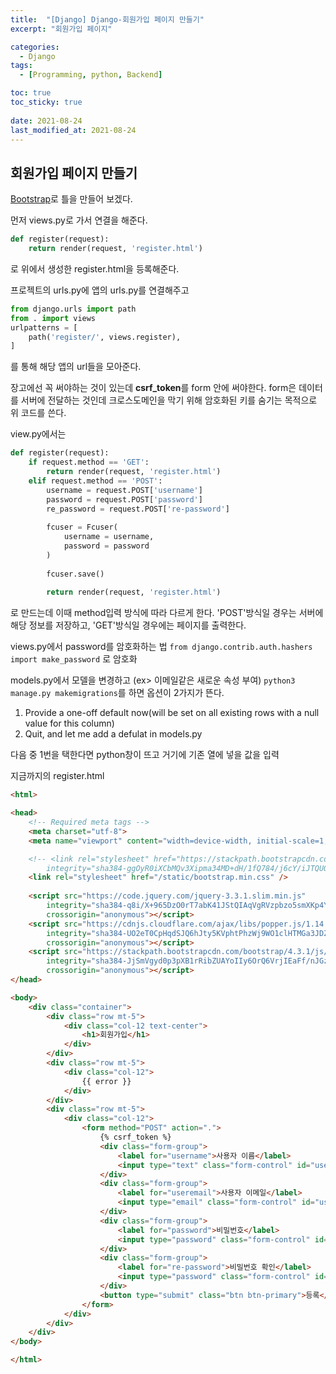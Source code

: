 ```yaml
---
title:  "[Django] Django-회원가입 페이지 만들기"
excerpt: "회원가입 페이지"

categories:
  - Django
tags:
  - [Programming, python, Backend]

toc: true
toc_sticky: true
 
date: 2021-08-24
last_modified_at: 2021-08-24
---
```

## 회원가입 페이지 만들기
[Bootstrap](https://getbootstrap.com/docs/4.3/getting-started/introduction/)로 틀을 만들어 보겠다.

먼저 views.py로 가서 연결을 해준다.
```python
def register(request):
    return render(request, 'register.html')
```
로 위에서 생성한 register.html을 등록해준다.

프로젝트의 urls.py에 앱의 urls.py를 연결해주고
```python
from django.urls import path
from . import views
urlpatterns = [
    path('register/', views.register),
]
```
를 통해 해당 앱의 url들을 모아준다.

장고에선 꼭 써야하는 것이 있는데 **csrf_token**를 form 안에 써야한다. form은 데이터를 서버에 전달하는 것인데 크로스도메인을 막기 위해 암호화된 키를 숨기는 목적으로 위 코드를 쓴다.

view.py에서는
```python
def register(request):
    if request.method == 'GET':
        return render(request, 'register.html')
    elif request.method == 'POST':
        username = request.POST['username']
        password = request.POST['password']
        re_password = request.POST['re-password']
        
        fcuser = Fcuser(
            username = username,
            password = password
        )
        
        fcuser.save()
        
        return render(request, 'register.html')
```
로 만드는데 이때 method입력 방식에 따라 다르게 한다. 'POST'방식일 경우는 서버에 해당 정보를 저장하고, 'GET'방식일 경우에는 페이지를 출력한다.

views.py에서 password를 암호화하는 법 ```from django.contrib.auth.hashers import make_password```
로 암호화

models.py에서 모델을 변경하고 (ex> 이메일같은 새로운 속성 부여) ```python3 manage.py makemigrations```를 하면 옵션이 2가지가 뜬다.
1. Provide a one-off default now(will be set on all existing rows with a null value for this column)
2. Quit, and let me add a defulat in models.py

다음 중 1번을 택한다면 python창이 뜨고 거기에 기존 열에 넣을 값을 입력 

지금까지의 register.html

```html
<html>

<head>
    <!-- Required meta tags -->
    <meta charset="utf-8">
    <meta name="viewport" content="width=device-width, initial-scale=1, shrink-to-fit=no">

    <!-- <link rel="stylesheet" href="https://stackpath.bootstrapcdn.com/bootstrap/4.3.1/css/bootstrap.min.css"
        integrity="sha384-ggOyR0iXCbMQv3Xipma34MD+dH/1fQ784/j6cY/iJTQUOhcWr7x9JvoRxT2MZw1T" crossorigin="anonymous"> -->
    <link rel="stylesheet" href="/static/bootstrap.min.css" />
    
    <script src="https://code.jquery.com/jquery-3.3.1.slim.min.js"
        integrity="sha384-q8i/X+965DzO0rT7abK41JStQIAqVgRVzpbzo5smXKp4YfRvH+8abtTE1Pi6jizo"
        crossorigin="anonymous"></script>
    <script src="https://cdnjs.cloudflare.com/ajax/libs/popper.js/1.14.7/umd/popper.min.js"
        integrity="sha384-UO2eT0CpHqdSJQ6hJty5KVphtPhzWj9WO1clHTMGa3JDZwrnQq4sF86dIHNDz0W1"
        crossorigin="anonymous"></script>
    <script src="https://stackpath.bootstrapcdn.com/bootstrap/4.3.1/js/bootstrap.min.js"
        integrity="sha384-JjSmVgyd0p3pXB1rRibZUAYoIIy6OrQ6VrjIEaFf/nJGzIxFDsf4x0xIM+B07jRM"
        crossorigin="anonymous"></script>
</head>

<body>
    <div class="container">
        <div class="row mt-5">
            <div class="col-12 text-center">
                <h1>회원가입</h1>
            </div>
        </div>
        <div class="row mt-5">
            <div class="col-12">
                {{ error }}
            </div>
        </div>
        <div class="row mt-5">
            <div class="col-12">
                <form method="POST" action=".">
                    {% csrf_token %}
                    <div class="form-group">
                        <label for="username">사용자 이름</label>
                        <input type="text" class="form-control" id="username" placeholder="사용자 이름" name="username">
                    </div>
                    <div class="form-group">
                        <label for="useremail">사용자 이메일</label>
                        <input type="email" class="form-control" id="useremail" placeholder="사용자 이메일" name="useremail">
                    </div>
                    <div class="form-group">
                        <label for="password">비밀번호</label>
                        <input type="password" class="form-control" id="password" placeholder="비밀번호" name="password">
                    </div>
                    <div class="form-group">
                        <label for="re-password">비밀번호 확인</label>
                        <input type="password" class="form-control" id="re-password" placeholder="비밀번호 확인" name="re-password">
                    </div>
                    <button type="submit" class="btn btn-primary">등록</button>
                </form>
            </div>
        </div>
    </div>
</body>

</html>
```